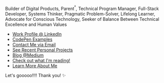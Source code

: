 Builder of Digital Products, Parent<sup>²</sup>, Technical Program Manager, Full-Stack Developer, Systems Thinker, Pragmatic Problem-Solver, Lifelong Learner, Advocate for Conscious Technology, Seeker of Balance Between Technical Excellence and Human Values
        
- [Work Profile @ LinkedIn](https://www.linkedin.com/in/antoniwan/)
- [CodePen Examples](https://codepen.io/antoniwan/#)
- [Contact Me via Email](mailto:antonio@builds.software)
- [See Recent Personal Projects](https://antoniorodriguez.us/projects)
- [Blog @Medium](https://wizards777.medium.com)
- [Check out what I'm reading!](https://www.goodreads.com/antoniwan)
- [Learn More About Me](https://antoniorodriguez.us/about-me)

Let's gooooo!!!! Thank you! ✨
